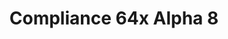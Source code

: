 ---
layout: post
title: Compliance 64x Alpha 8
permalink: /compliance64x/A8
comments: true
comments-id: 1.17.1-64x-Alpha-8
header-img: https://database.faithfulpack.net/images/website/posts/64x/A8.jpg
long_text: A new update of Compliance 64x is now out with excited new textures such as new 1.17 update and more, with also some important changes to furnace, dropper and dispenser.
changelog:
  - Alpha 8:
    - Added:
      - Blocks:
        - Cobbled Deepslate (Harag0n)
        - Azalea (Harag0n)
        - Flowering Azalea (Harag0n)
        - Potted Azalea (Harag0n)
        - Potted Flowering Azalea (Harag0n)
        - Polished Deepslate (Harag0n)
        - Hanging Roots (Harag0n & EachKhaiho)
        - Amethyst Block (Harag0n)
        - Budding Amethyst (Harag0n)
      - Items:
        - Glow Berries (Harag0n)
        - Firework Star (Harag0n)
        - Comparator (Harag0n)
        - Repeater (Harag0n)
      - Entities:
        - Repeater (Harag0n)
      - Entities:
        - Double Chest (Harag0n)
        - Double Trapped Chest (Harag0n)
      - Gui:
        - Frozen Heart (Harag0n)
      - Particles:
        - Vibration (EachKhaiho)
    - Changed:
      - Blocks:
        - Furnace (Harag0n)
        - Dispenser (Harag0n)
        - Dropper (Harag0n)
single-changelog: true
download:
  - Java - 1.17.x (CurseForge):
    - https://www.curseforge.com/minecraft/texture-packs/compliance-64x/files/3419568
  - Bedrock - 1.17.x (Github):
    - https://github.com/Faithful-Resource-Pack/Faithful-Bedrock-64x/releases/download/alpha-8/Compliance.64x.-.Bedrock.mcpack
  - Bedrock - 1.17.x (CurseForge):
    - https://www.curseforge.com/minecraft/mc-addons/compliance-64x-bedrock
---